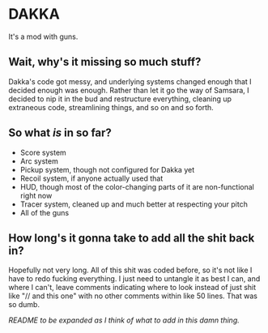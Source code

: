 # DAKKA

It's a mod with guns.



## Wait, why's it missing so much stuff?

Dakka's code got messy, and underlying systems changed enough that I decided
enough was enough. Rather than let it go the way of Samsara, I decided to nip
it in the bud and restructure everything, cleaning up extraneous code,
streamlining things, and so on and so forth.

## So what *is* in so far?

* Score system
* Arc system
* Pickup system, though not configured for Dakka yet
* Recoil system, if anyone actually used that
* HUD, though most of the color-changing parts of it are non-functional right now
* Tracer system, cleaned up and much better at respecting your pitch
* All of the guns

## How long's it gonna take to add all the shit back in?

Hopefully not very long. All of this shit was coded before, so it's not like I
have to redo fucking everything. I just need to untangle it as best I can, and
where I can't, leave comments indicating where to look instead of just shit like
"// and this one" with no other comments within like 50 lines. That was so dumb.


*README to be expanded as I think of what to add in this damn thing.*
